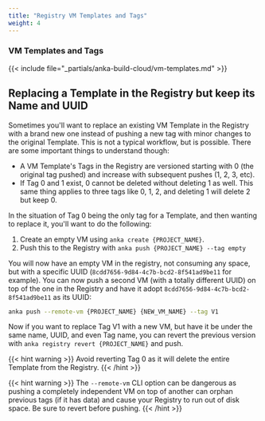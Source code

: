 ```yaml
---
title: "Registry VM Templates and Tags"
weight: 4
---
```


### VM Templates and Tags

{{< include file="_partials/anka-build-cloud/vm-templates.md" >}}

## Replacing a Template in the Registry but keep its Name and UUID

Sometimes you'll want to replace an existing VM Template in the Registry with a brand new one instead of pushing a new tag with minor changes to the original Template. This is not a typical workflow, but is possible. There are some important things to understand though:

- A VM Template's Tags in the Registry are versioned starting with 0 (the original tag pushed) and increase with subsequent pushes (1, 2, 3, etc).
- If Tag 0 and 1 exist, 0 cannot be deleted without deleting 1 as well. This same thing applies to three tags like 0, 1, 2, and deleting 1 will delete 2 but keep 0.

In the situation of Tag 0 being the only tag for a Template, and then wanting to replace it, you'll want to do the following:

1. Create an empty VM using `anka create {PROJECT_NAME}`.
2. Push this to the Registry with `anka push {PROJECT_NAME} --tag empty`

You will now have an empty VM in the registry, not consuming any space, but with a specific UUID (`8cdd7656-9d84-4c7b-bcd2-8f541ad9be11` for example). You can now push a second VM (with a totally different UUID) on top of the one in the Registry and have it adopt `8cdd7656-9d84-4c7b-bcd2-8f541ad9be11` as its UUID:

```bash
anka push --remote-vm {PROJECT_NAME} {NEW_VM_NAME} --tag V1
```

Now if you want to replace Tag V1 with a new VM, but have it be under the same name, UUID, and even Tag name, you can revert the previous version with `anka registry revert {PROJECT_NAME}` and push.

{{< hint warning >}}
Avoid reverting Tag 0 as it will delete the entire Template from the Registry.
{{< /hint >}}

{{< hint warning >}}
The `--remote-vm` CLI option can be dangerous as pushing a completely independent VM on top of another can orphan previous tags (if it has data) and cause your Registry to run out of disk space. Be sure to revert before pushing.
{{< /hint >}}